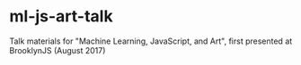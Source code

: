 # ml-js-art-talk
Talk materials for "Machine Learning, JavaScript, and Art", first presented at BrooklynJS (August 2017)
